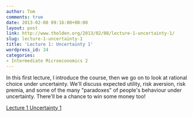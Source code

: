 ```yaml
---
author: Tom
comments: true
date: 2013-02-08 09:16:00+00:00
layout: post
link: http://www.tholden.org/2013/02/08/lecture-1-uncertainty-1/
slug: lecture-1-uncertainty-1
title: 'Lecture 1: Uncertainty 1'
wordpress_id: 34
categories:
- Intermediate Microeconomics 2
---
```


In this first lecture, I introduce the course, then we go on to look at rational choice under uncertainty. We'll discuss expected utility, risk aversion, risk premia, and some of the many "paradoxes" of people's behaviour under uncertainty. There'll be a chance to win some money too!  

  [Lecture 1 Uncertainty 1](http://www.scribd.com/doc/124480407/Lecture-1-Uncertainty-1)
